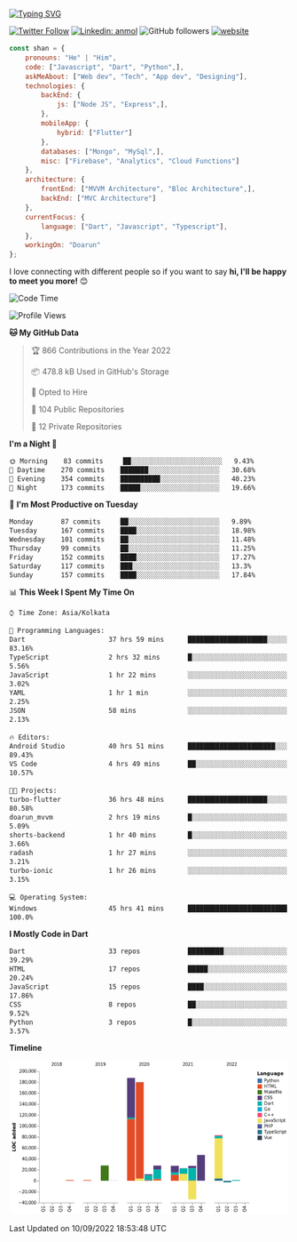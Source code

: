 [![Typing SVG](https://readme-typing-svg.herokuapp.com?lines=Hey%2C+I'm+Shan;I+am+a+Full+Stack+Developer)](https://git.io/typing-svg)

<!-- <img align='right' src="https://media.giphy.com/media/M9gbBd9nbDrOTu1Mqx/giphy.gif" width="230"> -->

[![Twitter Follow](https://img.shields.io/twitter/follow/shan__shaji?style=flat)](https://twitter.com/intent/follow?screen_name=shan__shaji)
[![Linkedin: anmol](https://img.shields.io/badge/shan-shaji?style=flat-square&logo=Linkedin&logoColor=white&link=https://www.linkedin.com/in/shan-shaji/)](https://www.linkedin.com/in/shan-shaji/)
![GitHub followers](https://img.shields.io/github/followers/shan-shaji?label=Follow&style=social)
[![website](https://img.shields.io/badge/Website-46a2f1.svg?&style=flat-square&logo=Google-Chrome&logoColor=white&link=http://shan-shaji.github.io/)](http://shan-shaji.github.io/)




```javascript
const shan = {
    pronouns: "He" | "Him",
    code: ["Javascript", "Dart", "Python",],
    askMeAbout: ["Web dev", "Tech", "App dev", "Designing"],
    technologies: {
        backEnd: {
            js: ["Node JS", "Express",],
        },
        mobileApp: {
            hybrid: ["Flutter"]
        },
        databases: ["Mongo", "MySql",],
        misc: ["Firebase", "Analytics", "Cloud Functions"]
    },
    architecture: {
        frontEnd: ["MVVM Architecture", "Bloc Architecture",],
        backEnd: ["MVC Architecture"]
    },
    currentFocus: {
        language: ["Dart", "Javascript", "Typescript"],
    },
    workingOn: "Doarun"
};
```

I love connecting with different people</b> so if you want to say <b>hi, I'll be happy to meet you more!</b> 😊</em>


<!--START_SECTION:waka-->
![Code Time](http://img.shields.io/badge/Code%20Time-906%20hrs%203%20mins-blue)

![Profile Views](http://img.shields.io/badge/Profile%20Views-5-blue)

**🐱 My GitHub Data** 

> 🏆 866 Contributions in the Year 2022
 > 
> 📦 478.8 kB Used in GitHub's Storage 
 > 
> 💼 Opted to Hire
 > 
> 📜 104 Public Repositories 
 > 
> 🔑 12 Private Repositories  
 > 
**I'm a Night 🦉** 

```text
🌞 Morning    83 commits     ██░░░░░░░░░░░░░░░░░░░░░░░   9.43% 
🌆 Daytime    270 commits    ███████░░░░░░░░░░░░░░░░░░   30.68% 
🌃 Evening    354 commits    ██████████░░░░░░░░░░░░░░░   40.23% 
🌙 Night      173 commits    █████░░░░░░░░░░░░░░░░░░░░   19.66%

```
📅 **I'm Most Productive on Tuesday** 

```text
Monday       87 commits     ██░░░░░░░░░░░░░░░░░░░░░░░   9.89% 
Tuesday      167 commits    ████░░░░░░░░░░░░░░░░░░░░░   18.98% 
Wednesday    101 commits    ██░░░░░░░░░░░░░░░░░░░░░░░   11.48% 
Thursday     99 commits     ██░░░░░░░░░░░░░░░░░░░░░░░   11.25% 
Friday       152 commits    ████░░░░░░░░░░░░░░░░░░░░░   17.27% 
Saturday     117 commits    ███░░░░░░░░░░░░░░░░░░░░░░   13.3% 
Sunday       157 commits    ████░░░░░░░░░░░░░░░░░░░░░   17.84%

```


📊 **This Week I Spent My Time On** 

```text
⌚︎ Time Zone: Asia/Kolkata

💬 Programming Languages: 
Dart                     37 hrs 59 mins      ████████████████████░░░░░   83.16% 
TypeScript               2 hrs 32 mins       █░░░░░░░░░░░░░░░░░░░░░░░░   5.56% 
JavaScript               1 hr 22 mins        ░░░░░░░░░░░░░░░░░░░░░░░░░   3.02% 
YAML                     1 hr 1 min          ░░░░░░░░░░░░░░░░░░░░░░░░░   2.25% 
JSON                     58 mins             ░░░░░░░░░░░░░░░░░░░░░░░░░   2.13%

🔥 Editors: 
Android Studio           40 hrs 51 mins      ██████████████████████░░░   89.43% 
VS Code                  4 hrs 49 mins       ██░░░░░░░░░░░░░░░░░░░░░░░   10.57%

🐱‍💻 Projects: 
turbo-flutter            36 hrs 48 mins      ████████████████████░░░░░   80.58% 
doarun_mvvm              2 hrs 19 mins       █░░░░░░░░░░░░░░░░░░░░░░░░   5.09% 
shorts-backend           1 hr 40 mins        █░░░░░░░░░░░░░░░░░░░░░░░░   3.66% 
radash                   1 hr 27 mins        ░░░░░░░░░░░░░░░░░░░░░░░░░   3.21% 
turbo-ionic              1 hr 26 mins        ░░░░░░░░░░░░░░░░░░░░░░░░░   3.15%

💻 Operating System: 
Windows                  45 hrs 41 mins      █████████████████████████   100.0%

```

**I Mostly Code in Dart** 

```text
Dart                     33 repos            █████████░░░░░░░░░░░░░░░░   39.29% 
HTML                     17 repos            █████░░░░░░░░░░░░░░░░░░░░   20.24% 
JavaScript               15 repos            ████░░░░░░░░░░░░░░░░░░░░░   17.86% 
CSS                      8 repos             ██░░░░░░░░░░░░░░░░░░░░░░░   9.52% 
Python                   3 repos             █░░░░░░░░░░░░░░░░░░░░░░░░   3.57%

```


**Timeline**

![Chart not found](https://raw.githubusercontent.com/shan-shaji/shan-shaji/master/charts/bar_graph.png) 


 Last Updated on 10/09/2022 18:53:48 UTC
<!--END_SECTION:waka-->

